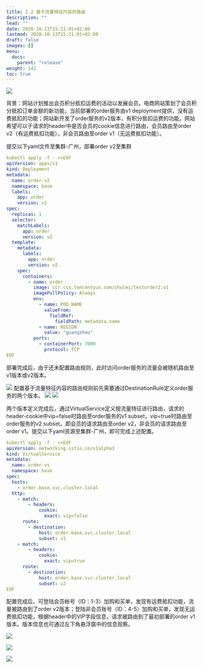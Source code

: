 ```yaml
---
title: 2.2 基于流量特征内容的路由
description: ""
lead: ""
date: 2020-10-13T15:21:01+02:00
lastmod: 2020-10-13T15:21:01+02:00
draft: false
images: []
menu:
  docs:
    parent: "release"
weight: 142
toc: true
---
```


<img src="/images/releaseAndObserve/2-2-6.svg"></img>

背景：网站计划推出会员积分抵扣运费的活动以发展会员。电商网站策划了会员积分抵扣订单金额的新功能，当前部署的order服务由v1 deployment提供，没有运费抵扣的功能；网站新开发了order服务的v2版本，有积分抵扣运费的功能。网站希望可以于请求的header中是否会员的cookie信息进行路由，会员路由至order v2（有运费抵扣功能），非会员路由至order v1（无运费抵扣功能）。

提交以下yaml文件至集群-广州，部署order v2至集群

```yaml
kubectl apply -f - <<EOF
apiVersion: apps/v1
kind: Deployment
metadata:
  name: order-v2
  namespace: base
  labels:
    app: order
    version: v2
spec:
  replicas: 1
  selector:
    matchLabels:
      app: order
      version: v2
  template:
    metadata:
      labels:
        app: order
        version: v2
    spec:
      containers:
        - name: order
          image: ccr.ccs.tencentyun.com/zhulei/testorder2:v1
          imagePullPolicy: Always
          env:
            - name: POD_NAME
              valueFrom:
                fieldRef:
                  fieldPath: metadata.name
            - name: REGION
              value: "guangzhou"
          ports:
            - containerPort: 7000
              protocol: TCP
EOF
```
部署完成后，由于还未配置路由规则，此时访问order服务的流量会被随机路由至v1版本或v2版本。

<img src="/images/releaseAndObserve/2-2-1.png"></img>
配置基于流量特征内容的路由规则前先需要通过DestinationRule定义order服务的两个版本。
<img src="/images/releaseAndObserve/2-2-2.png"></img>
<img src="/images/releaseAndObserve/2-2-3.png"></img>

两个版本定义完成后，通过VirtualService定义按流量特征进行路由，请求的header-cookie中vip=false时路由至order服务的v1 subset，vip=true时路由至order服务的v2 subset。即会员的请求路由至order v2，非会员的请求路由至order v1。提交以下yaml资源至集群-广州，即可完成上述配置。

```yaml
kubectl apply -f - <<EOF
apiVersion: networking.istio.io/v1alpha3
kind: VirtualService
metadata:
  name: order-vs
  namespace: base
spec:
  hosts:
    - order.base.svc.cluster.local
  http:
    - match:
        - headers:
            cookie:
              exact: vip=false
      route:
        - destination:
            host: order.base.svc.cluster.local
            subset: v1
    - match:
        - headers:
            cookie:
              exact: vip=true
      route:
        - destination:
            host: order.base.svc.cluster.local
            subset: v2
EOF
```

配置完成后，可登陆会员帐号（ID：1-3）加购和买单，发现有运费抵扣功能，流量被路由到了order v2版本；登陆非会员账号（ID：4-5）加购和买单，发现无运费抵扣功能，根据header中的VIP字段信息，请求被路由到了最初部署的order v1版本。版本信息也可通过左下角悬浮窗中的信息观察。

<img src="/images/releaseAndObserve/2-2-4.png"></img>

<img src="/images/releaseAndObserve/2-2-5.png"></img>

<img src="/images/releaseAndObserve/2-2-6.svg"></img>
